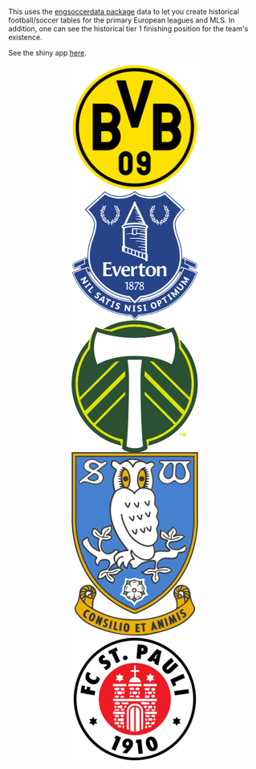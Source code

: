 This uses the [engsoccerdata package](https://github.com/jalapic/engsoccerdata) data to let you create historical football/soccer tables for the primary European leagues and MLS. In addition, one can see the historical tier 1 finishing position for the team's existence.

See the shiny app [here](https://micl.shinyapps.io/football/).

<img src="www/img/Borussia_Dortmund.svg" style="display:block; margin: 0 auto;" width=50%>
<img src="www/img/Everton.svg" style="display:block; margin: 0 auto;" width=50%>
<img src='www/img/Portland_Timbers_logo.svg.png' style="display:block; margin: 0 auto;" width=50%>
<img src="www/img/Sheffield_Wednesday.png" style="display:block; margin: 0 auto;" width=50%>
<img src="www/img/FC_St._Pauli.svg" style="display:block; margin: 0 auto;" width=50%>
